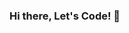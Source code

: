 ### Hi there, Let's Code! 👋

<!--
**Divya19gupta/Divya19Gupta** is a ✨ _special_ ✨ repository because its `README.md` (this file) appears on your GitHub profile.

Here are some ideas to get you started:

- 💪 Full Stack Web Developer
- 💬 Ask me about Web Development
- 📫 How to reach me: [Linkedin](https://www.linkedin.com/in/divya-gupta-3a505617a)
- 🤭  Fun fact: I sing
-->
